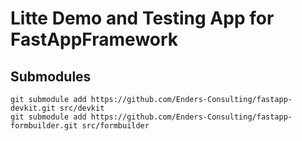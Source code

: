 # Litte Demo and Testing App for FastAppFramework

## Submodules

```
git submodule add https://github.com/Enders-Consulting/fastapp-devkit.git src/devkit
git submodule add https://github.com/Enders-Consulting/fastapp-formbuilder.git src/formbuilder
```
